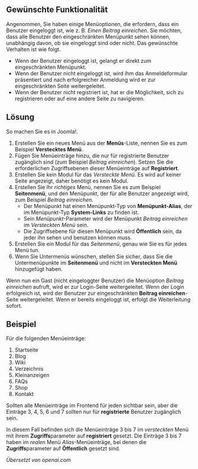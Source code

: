 <!-- Filename: Auto_redirect_guests_to_login / Display title: Gäste automatisch zur Anmeldung weiterleiten -->

## Gewünschte Funktionalität

Angenommen, Sie haben einige Menüoptionen, die erfordern, dass ein Benutzer eingeloggt ist,
wie z. B. *Einen Beitrag einreichen*. Sie möchten, dass alle Benutzer den
eingeschränkten Menüpunkt sehen können, unabhängig davon, ob sie eingeloggt sind oder nicht. Das gewünschte Verhalten ist wie folgt.

* Wenn der Benutzer eingeloggt ist, gelangt er direkt zum eingeschränkten Menüpunkt.
* Wenn der Benutzer nicht eingeloggt ist, wird ihm das Anmeldeformular präsentiert und nach
erfolgreicher Anmeldung wird er zur eingeschränkten Seite weitergeleitet.
* Wenn der Benutzer nicht registriert ist, hat er die Möglichkeit, sich zu registrieren oder auf eine andere Seite zu navigieren.

## Lösung

So machen Sie es in Joomla!.

1. Erstellen Sie ein neues Menü aus der **Menüs**-Liste, nennen Sie es zum Beispiel **Verstecktes Menü**.
2. Fügen Sie Menüeinträge hinzu, die nur für registrierte Benutzer zugänglich sind (zum Beispiel *Beitrag einreichen*). Setzen Sie die erforderlichen Zugriffsebenen dieser Menüeinträge auf **Registriert**.
3. Erstellen Sie kein Modul für das *Versteckte Menü*. Es wird auf keiner Seite angezeigt, daher benötigt es kein Modul.
4. Erstellen Sie Ihr *richtiges* Menü, nennen Sie es zum Beispiel **Seitenmenü**, und den Menüpunkt, der für alle Benutzer angezeigt wird, zum Beispiel *Beitrag einreichen*.
    - Der Menüpunkt hat einen Menüpunkt-Typ von **Menüpunkt-Alias**, der im Menüpunkt-Typ **System-Links** zu finden ist.
    - Sein *Menüpunkt*-Parameter wird der Menüpunkt *Beitrag einreichen* im *Versteckten Menü* sein.
    - Die Zugriffsebene für diesen Menüpunkt wird **Öffentlich** sein, da jeder ihn sehen und benutzen können muss.
5. Erstellen Sie ein Modul für das *Seitenmenü*, genau wie Sie es für jedes Menü tun.
6. Wenn Sie Untermenüs wünschen, stellen Sie sicher, dass Sie die Untermenüpunkte im **Seitenmenü** und nicht im **Versteckten Menü** hinzugefügt haben.

Wenn nun ein Gast (nicht eingeloggter Benutzer) die Menüoption *Beitrag einreichen* aufruft, wird er zur Login-Seite weitergeleitet. Wenn der Login erfolgreich ist, wird der Benutzer zur eingeschränkten **Beitrag einreichen**-Seite weitergeleitet. Wenn er bereits eingeloggt ist, erfolgt die Weiterleitung sofort.

## Beispiel

Für die folgenden Menüeinträge:

1.  Startseite
2.  Blog
3.  Wiki
4.  Verzeichnis
5.  Kleinanzeigen
6.  FAQs
7.  Shop
8.  Kontakt

Sollten alle Menüeinträge im Frontend für jeden sichtbar sein, aber die Einträge 3, 4, 5, 6 und 7 sollten nur für **registrierte** Benutzer zugänglich sein.

In diesem Fall befinden sich die Menüeinträge 3 bis 7 im *versteckten* Menü mit ihrem **Zugriffs**parameter auf **registriert** gesetzt. Die Einträge 3 bis 7 haben im *realen* Menü *Alias*-Menüeinträge, bei denen die **Zugriffs**parameter auf **Öffentlich** gesetzt sind.

*Übersetzt von openai.com*

